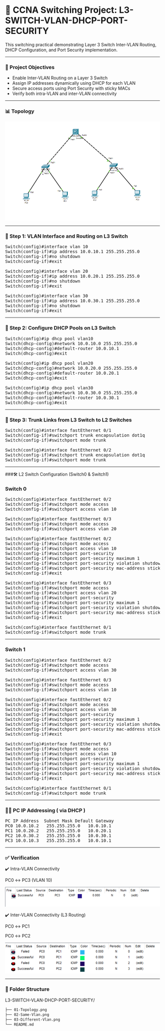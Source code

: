 # 🔧  CCNA Switching Project: L3-SWITCH-VLAN-DHCP-PORT-SECURITY

This switching practical demonstrating Layer 3 Switch Inter-VLAN Routing, DHCP Configuration, and Port Security implementation.

---

### 🌟 Project Objectives

- Enable Inter-VLAN Routing on a Layer 3 Switch
- Assign IP addresses dynamically using DHCP for each VLAN
- Secure access ports using Port Security with sticky MACs
- Verify both intra-VLAN and inter-VLAN connectivity

---

### 📊 Topology 

![Topology](01-Topology.png)

---

### 🔹 Step 1: VLAN Interface and Routing on L3 Switch

<pre>Switch(config)#interface vlan 10
Switch(config-if)#ip address 10.0.10.1 255.255.255.0
Switch(config-if)#no shutdown 
Switch(config-if)#exit

Switch(config)#interface vlan 20
Switch(config-if)#ip address 10.0.20.1 255.255.255.0
Switch(config-if)#no shutdown 
Switch(config-if)#exit

Switch(config)#interface vlan 30
Switch(config-if)#ip address 10.0.30.1 255.255.255.0
Switch(config-if)#no shutdown 
Switch(config-if)#exit</pre>

---

### 🔹 Step 2: Configure DHCP Pools on L3 Switch

<pre>Switch(config)#ip dhcp pool vlan10
Switch(dhcp-config)#network 10.0.10.0 255.255.255.0
Switch(dhcp-config)#default-router 10.0.10.1
Switch(dhcp-config)#exit

Switch(config)#ip dhcp pool vlan20
Switch(dhcp-config)#network 10.0.20.0 255.255.255.0
Switch(dhcp-config)#default-router 10.0.20.1
Switch(dhcp-config)#exit

Switch(config)#ip dhcp pool vlan30
Switch(dhcp-config)#network 10.0.30.0 255.255.255.0
Switch(dhcp-config)#default-router 10.0.30.1
Switch(dhcp-config)#exit</pre>

---

### 🔹 Step 3: Trunk Links from L3 Switch to L2 Switches

<pre>Switch(config)#interface fastEthernet 0/1
Switch(config-if)#switchport trunk encapsulation dot1q
Switch(config-if)#switchport mode trunk 

Switch(config)#interface fastEthernet 0/2
Switch(config-if)#switchport trunk encapsulation dot1q
Switch(config-if)#switchport mode trunk </pre>

---

###🛠️ L2 Switch Configuration (Switch0 & Switch1)

### Switch 0

<pre>Switch(config)#interface fastEthernet 0/2
Switch(config-if)#switchport mode access 
Switch(config-if)#switchport access vlan 10

Switch(config)#interface fastEthernet 0/3
Switch(config-if)#switchport mode access 
Switch(config-if)#switchport access vlan 20

Switch(config)#interface fastEthernet 0/2
Switch(config-if)#switchport mode access 
Switch(config-if)#switchport access vlan 10
Switch(config-if)#switchport port-security
Switch(config-if)#switchport port-security maximum 1
Switch(config-if)#switchport port-security violation shutdown
Switch(config-if)#switchport port-security mac-address sticky 
Switch(config-if)#exit

Switch(config)#interface fastEthernet 0/3
Switch(config-if)#switchport mode access 
Switch(config-if)#switchport access vlan 20
Switch(config-if)#switchport port-security
Switch(config-if)#switchport port-security maximum 1
Switch(config-if)#switchport port-security violation shutdown
Switch(config-if)#switchport port-security mac-address sticky 
Switch(config-if)#exit

Switch(config)#interface fastEthernet 0/1
Switch(config-if)#switchport mode trunk</pre>

---

### Switch 1

<pre>Switch(config)#interface fastEthernet 0/2
Switch(config-if)#switchport mode access 
Switch(config-if)#switchport access vlan 30

Switch(config)#interface fastEthernet 0/3
Switch(config-if)#switchport mode access 
Switch(config-if)#switchport access vlan 10

Switch(config)#interface fastEthernet 0/2
Switch(config-if)#switchport mode access 
Switch(config-if)#switchport access vlan 30
Switch(config-if)#switchport port-security
Switch(config-if)#switchport port-security maximum 1
Switch(config-if)#switchport port-security violation shutdown
Switch(config-if)#switchport port-security mac-address sticky 
Switch(config-if)#exit

Switch(config)#interface fastEthernet 0/3
Switch(config-if)#switchport mode access 
Switch(config-if)#switchport access vlan 10
Switch(config-if)#switchport port-security
Switch(config-if)#switchport port-security maximum 1
Switch(config-if)#switchport port-security violation shutdown
Switch(config-if)#switchport port-security mac-address sticky 
Switch(config-if)#exit

Switch(config)#interface fastEthernet 0/1
Switch(config-if)#switchport mode trunk</pre>

---

### 🧑‍💻 PC IP Addressing ( via DHCP )

<pre>PC	IP Address	Subnet Mask	Default Gateway
PC0	10.0.10.2	255.255.255.0	10.0.10.1
PC1	10.0.20.2	255.255.255.0	10.0.20.1
PC2	10.0.30.2	255.255.255.0	10.0.30.1
PC3	10.0.10.3	255.255.255.0	10.0.10.1</pre>

---

### ✅ Verification

✔️ Intra-VLAN Connectivity

PC0 ↔ PC3 (VLAN 10)

![Same-Vlan](02-Same-Vlan.png)

✔️ Inter-VLAN Connectivity (L3 Routing)

PC0 ↔ PC1

PC0 ↔ PC2

![Different-Vlan](03-Different-Vlan.png)

---

### 📂 Folder Structure

L3-SWITCH-VLAN-DHCP-PORT-SECURITY/

    ├── 01-Topology.png
    ├── 02-Same-Vlan.png
    ├── 03-Different-Vlan.png
    └── README.md
